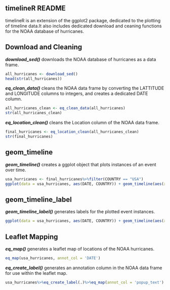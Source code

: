 
<!-- README.md is generated from README.Rmd. Please edit that file -->
timelineR README
----------------

timelineR is an extension of the ggplot2 package, dedicated to the plotting of timeline data.It also includes dedicated download and ceaning functions for the NOAA database of hurricanes.

Download and Cleaning
---------------------

***download\_sed()*** downloads the NOAA database of hurricanes as a data frame.

``` r
all_hurricanes <- download_sed()
head(str(all_hurricanes))
```

***eq\_clean\_data()*** cleans the NOAA data frame by converting the LATTITUDE and LONGITUDE columns to integers, and creates a dedicated DATE column.

``` r
all_hurricanes_clean <- eq_clean_data(all_hurricanes)
str(all_hurricanes_clean)
```

***eq\_location\_clean()*** cleans the Location column of the NOAA data frame.

``` r
final_hurricanes <- eq_location_clean(all_hurricanes_clean)
str(final_hurricanes)
```

geom\_timeline
--------------

***geom\_timeline()*** creates a ggplot object that plots instances of an event over time.

``` r
usa_hurricanes <- final_hurricanes%>%filter(COUNTRY == "USA")
ggplot(data = usa_hurricanes, aes(DATE, COUNTRY)) + geom_timeline(aes(xmin =as.Date("1990-01-01")))
```

geom\_timeline\_label
---------------------

***geom\_timeline\_label()*** generates labels for the plotted event instances.

``` r
ggplot(data = usa_hurricanes, aes(DATE, COUNTRY)) + geom_timeline(aes(xmin =as.Date("1990-01-01"))) + geom_timeline_label(aes(xmin =as.Date("1990-01-01"), label = LOCATION_NAME))
```

Leaflet Mapping
---------------

***eq\_map()*** generates a leaflet map of locations of the NOAA hurricanes.

``` r
eq_map(usa_hurricanes, annot_col = 'DATE')
```

***eq\_create\_label()*** generates an annotation column in the NOAA data frame for use within the leaflet map.

``` r
usa_hurricanes%>%eq_create_label(.)%>%eq_map(annot_col = 'popup_text')
```

